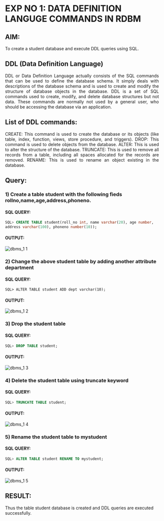 # EXP NO 1: DATA DEFINITION LANGUGE COMMANDS IN RDBM

## AIM:

To create a student database and execute DDL queries using SQL.

## DDL (Data Definition Language)
<div align="justify">
DDL or Data Definition Language actually consists of the SQL commands that can be used to define the database schema. It simply deals with descriptions of the database schema and is used to create and modify the structure of database objects in the database. DDL is a set of SQL commands used to create, modify, and delete database structures but not data. These commands are normally not used by a general user, who should be accessing the database via an application.
</div>
 
## List of DDL commands: 
<div align="justify">
CREATE: This command is used to create the database or its objects (like table, index, function, views, store procedure, and triggers).
DROP: This command is used to delete objects from the database.
ALTER: This is used to alter the structure of the database.
TRUNCATE: This is used to remove all records from a table, including all spaces allocated for the records are removed.
RENAME: This is used to rename an object existing in the database.
</div>

## Query:

### 1) Create a table student with the following fieds rollno,name,age,address,phoneno.
#### SQL QUERY: 
```sql
SQL> CREATE TABLE student(roll_no int, name varchar(20), age number,
address varchar(100), phoneno number(10));
```
#### OUTPUT:
![dbms_1 1](https://github.com/gummadileepkumar/G2_DBMS/assets/118707761/c674d16c-f536-4648-8522-dff3fd1deebd)


### 2) Change the above student table by adding another attribute department
#### SQL QUERY: 
```mysql
SQL> ALTER TABLE student ADD dept varchar(10);
```
#### OUTPUT:
![dbms_1 2](https://github.com/gummadileepkumar/G2_DBMS/assets/118707761/75ddcbb9-b773-4602-9993-fb4ea6510504)


### 3) Drop the student table
#### SQL QUERY: 
```sql
SQL> DROP TABLE student;
```
#### OUTPUT:
![dbms_1 3](https://github.com/gummadileepkumar/G2_DBMS/assets/118707761/be3a2fca-1dfd-4af8-853e-39daac9d169d)


### 4) Delete the student table using truncate keyword
#### SQL QUERY: 
```sql
SQL> TRUNCATE TABLE student;
```
#### OUTPUT:
![dbms_1 4](https://github.com/gummadileepkumar/G2_DBMS/assets/118707761/d2a70db5-1575-4235-b875-3fea0f4194d7)


### 5) Rename the student table to mystudent
#### SQL QUERY: 
```sql
SQL> ALTER TABLE student RENAME TO mystudent;
```
#### OUTPUT:
![dbms_1 5](https://github.com/gummadileepkumar/G2_DBMS/assets/118707761/87958e70-c3da-4a78-aded-58116b6a03d4)


## RESULT:
Thus the table student database is created and DDL queries are executed successfully.
